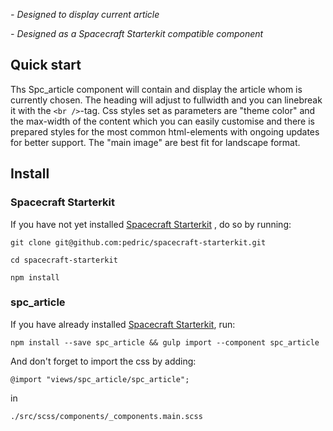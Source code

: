 *- Designed to display current article*

*- Designed as a Spacecraft Starterkit compatible component*

## Quick start
Ths Spc_article component will contain and display the article whom is currently chosen. The heading will adjust to fullwidth and you can linebreak it with the `<br />`-tag. Css styles set as parameters are "theme color" and the max-width of the content which you can easily customise and there is prepared styles for the most common html-elements with ongoing updates for better support. The "main image" are best fit for landscape format.

## Install

### Spacecraft Starterkit
If you have not yet installed [Spacecraft Starterkit](https://github.com/pedric/spacecraft-starterkit) , do so by running:

`git clone git@github.com:pedric/spacecraft-starterkit.git`

`cd spacecraft-starterkit`

`npm install`

### spc_article
If you have already installed [Spacecraft Starterkit](https://github.com/pedric/spacecraft-starterkit), run:

`npm install --save spc_article && gulp import --component spc_article`

And don't forget to import the css by adding:

`@import "views/spc_article/spc_article";`

in

`./src/scss/components/_components.main.scss`

